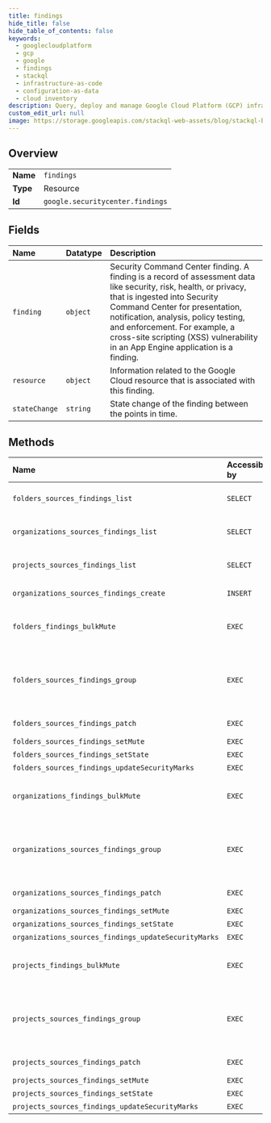 ```yaml
---
title: findings
hide_title: false
hide_table_of_contents: false
keywords:
  - googlecloudplatform
  - gcp
  - google
  - findings
  - stackql
  - infrastructure-as-code
  - configuration-as-data
  - cloud inventory
description: Query, deploy and manage Google Cloud Platform (GCP) infrastructure and resources using SQL
custom_edit_url: null
image: https://storage.googleapis.com/stackql-web-assets/blog/stackql-blog-post-featured-image.png
---
```

  
    

## Overview
<table><tbody>
<tr><td><b>Name</b></td><td><code>findings</code></td></tr>
<tr><td><b>Type</b></td><td>Resource</td></tr>
<tr><td><b>Id</b></td><td><code>google.securitycenter.findings</code></td></tr>
</tbody></table>

## Fields
| Name | Datatype | Description |
|:-----|:---------|:------------|
| `finding` | `object` | Security Command Center finding. A finding is a record of assessment data like security, risk, health, or privacy, that is ingested into Security Command Center for presentation, notification, analysis, policy testing, and enforcement. For example, a cross-site scripting (XSS) vulnerability in an App Engine application is a finding. |
| `resource` | `object` | Information related to the Google Cloud resource that is associated with this finding. |
| `stateChange` | `string` | State change of the finding between the points in time. |
## Methods
| Name | Accessible by | Required Params | Description |
|:-----|:--------------|:----------------|:------------|
| `folders_sources_findings_list` | `SELECT` | `parent` | Lists an organization or source's findings. To list across all sources provide a `-` as the source id. Example: /v1/organizations/{organization_id}/sources/-/findings |
| `organizations_sources_findings_list` | `SELECT` | `parent` | Lists an organization or source's findings. To list across all sources provide a `-` as the source id. Example: /v1/organizations/{organization_id}/sources/-/findings |
| `projects_sources_findings_list` | `SELECT` | `parent` | Lists an organization or source's findings. To list across all sources provide a `-` as the source id. Example: /v1/organizations/{organization_id}/sources/-/findings |
| `organizations_sources_findings_create` | `INSERT` | `parent` | Creates a finding. The corresponding source must exist for finding creation to succeed. |
| `folders_findings_bulkMute` | `EXEC` | `parent` | Kicks off an LRO to bulk mute findings for a parent based on a filter. The parent can be either an organization, folder or project. The findings matched by the filter will be muted after the LRO is done. |
| `folders_sources_findings_group` | `EXEC` | `parent` | Filters an organization or source's findings and groups them by their specified properties. To group across all sources provide a `-` as the source id. Example: /v1/organizations/{organization_id}/sources/-/findings, /v1/folders/{folder_id}/sources/-/findings, /v1/projects/{project_id}/sources/-/findings |
| `folders_sources_findings_patch` | `EXEC` | `name` | Creates or updates a finding. The corresponding source must exist for a finding creation to succeed. |
| `folders_sources_findings_setMute` | `EXEC` | `name` | Updates the mute state of a finding. |
| `folders_sources_findings_setState` | `EXEC` | `name` | Updates the state of a finding. |
| `folders_sources_findings_updateSecurityMarks` | `EXEC` | `name` | Updates security marks. |
| `organizations_findings_bulkMute` | `EXEC` | `parent` | Kicks off an LRO to bulk mute findings for a parent based on a filter. The parent can be either an organization, folder or project. The findings matched by the filter will be muted after the LRO is done. |
| `organizations_sources_findings_group` | `EXEC` | `parent` | Filters an organization or source's findings and groups them by their specified properties. To group across all sources provide a `-` as the source id. Example: /v1/organizations/{organization_id}/sources/-/findings, /v1/folders/{folder_id}/sources/-/findings, /v1/projects/{project_id}/sources/-/findings |
| `organizations_sources_findings_patch` | `EXEC` | `name` | Creates or updates a finding. The corresponding source must exist for a finding creation to succeed. |
| `organizations_sources_findings_setMute` | `EXEC` | `name` | Updates the mute state of a finding. |
| `organizations_sources_findings_setState` | `EXEC` | `name` | Updates the state of a finding. |
| `organizations_sources_findings_updateSecurityMarks` | `EXEC` | `name` | Updates security marks. |
| `projects_findings_bulkMute` | `EXEC` | `parent` | Kicks off an LRO to bulk mute findings for a parent based on a filter. The parent can be either an organization, folder or project. The findings matched by the filter will be muted after the LRO is done. |
| `projects_sources_findings_group` | `EXEC` | `parent` | Filters an organization or source's findings and groups them by their specified properties. To group across all sources provide a `-` as the source id. Example: /v1/organizations/{organization_id}/sources/-/findings, /v1/folders/{folder_id}/sources/-/findings, /v1/projects/{project_id}/sources/-/findings |
| `projects_sources_findings_patch` | `EXEC` | `name` | Creates or updates a finding. The corresponding source must exist for a finding creation to succeed. |
| `projects_sources_findings_setMute` | `EXEC` | `name` | Updates the mute state of a finding. |
| `projects_sources_findings_setState` | `EXEC` | `name` | Updates the state of a finding. |
| `projects_sources_findings_updateSecurityMarks` | `EXEC` | `name` | Updates security marks. |
